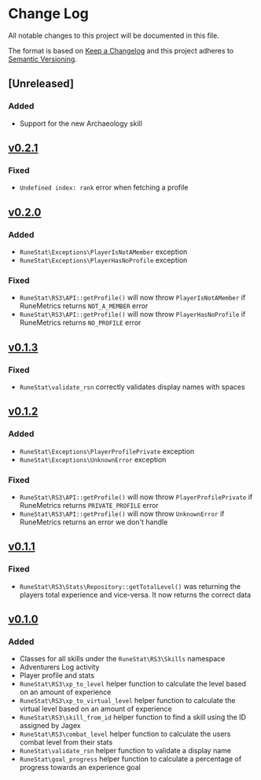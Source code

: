 # Change Log

All notable changes to this project will be documented in this file.

The format is based on [Keep a Changelog](http://keepachangelog.com/)
and this project adheres to [Semantic Versioning](http://semver.org/).

## [Unreleased]

### Added

- Support for the new Archaeology skill

## [v0.2.1](https://github.com/RuneStat/runescape-api/releases/tag/v0.2.1)

### Fixed

- `Undefined index: rank` error when fetching a profile

## [v0.2.0](https://github.com/RuneStat/runescape-api/releases/tag/v0.2.0)

### Added

- `RuneStat\Exceptions\PlayerIsNotAMember` exception
- `RuneStat\Exceptions\PlayerHasNoProfile` exception

### Fixed

- `RuneStat\RS3\API::getProfile()` will now throw `PlayerIsNotAMember` if RuneMetrics returns `NOT_A_MEMBER` error
- `RuneStat\RS3\API::getProfile()` will now throw `PlayerHasNoProfile` if RuneMetrics returns `NO_PROFILE` error

## [v0.1.3](https://github.com/RuneStat/runescape-api/releases/tag/v0.1.3)

### Fixed

- `RuneStat\validate_rsn` correctly validates display names with spaces

## [v0.1.2](https://github.com/RuneStat/runescape-api/releases/tag/v0.1.2)

### Added

- `RuneStat\Exceptions\PlayerProfilePrivate` exception
- `RuneStat\Exceptions\UnknownError` exception

### Fixed

- `RuneStat\RS3\API::getProfile()` will now throw `PlayerProfilePrivate` if RuneMetrics returns `PRIVATE_PROFILE` error
- `RuneStat\RS3\API::getProfile()` will now throw `UnknownError` if RuneMetrics returns an error we don't handle

## [v0.1.1](https://github.com/RuneStat/runescape-api/releases/tag/v0.1.1)

### Fixed

- `RuneStat\RS3\Stats\Repository::getTotalLevel()` was returning the players total experience and vice-versa. It now returns the correct data

## [v0.1.0](https://github.com/RuneStat/runescape-api/releases/tag/v0.1.0)

### Added

- Classes for all skills under the `RuneStat\RS3\Skills` namespace
- Adventurers Log activity
- Player profile and stats
- `RuneStat\RS3\xp_to_level` helper function to calculate the level based on an amount of experience
- `RuneStat\RS3\xp_to_virtual_level` helper function to calculate the virtual level based on an amount of experience
- `RuneStat\RS3\skill_from_id` helper function to find a skill using the ID assigned by Jagex
- `RuneStat\RS3\combat_level` helper function to calculate the users combat level from their stats
- `RuneStat\validate_rsn` helper function to validate a display name
- `RuneStat\goal_progress` helper function to calculate a percentage of progress towards an experience goal
